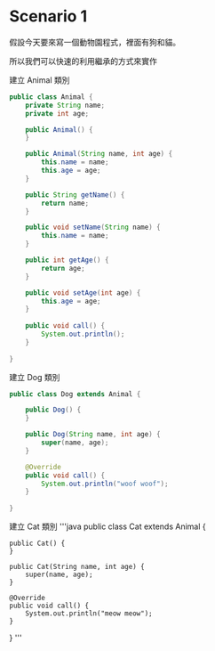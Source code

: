  # Scenario 1
 
 假設今天要來寫一個動物園程式，裡面有狗和貓。
 
 所以我們可以快速的利用繼承的方式來實作
 
 建立 Animal 類別
```java
public class Animal {
    private String name;
    private int age;

    public Animal() {
    }

    public Animal(String name, int age) {
        this.name = name;
        this.age = age;
    }

    public String getName() {
        return name;
    }

    public void setName(String name) {
        this.name = name;
    }

    public int getAge() {
        return age;
    }

    public void setAge(int age) {
        this.age = age;
    }
    
    public void call() {
        System.out.println();
    }
    
}
```

建立 Dog 類別
```java
public class Dog extends Animal {

    public Dog() {
    }

    public Dog(String name, int age) {
        super(name, age);
    }

    @Override
    public void call() {
        System.out.println("woof woof");
    }
    
}
```

建立 Cat 類別
'''java
public class Cat extends Animal {

    public Cat() {
    }

    public Cat(String name, int age) {
        super(name, age);
    }

    @Override
    public void call() {
        System.out.println("meow meow");
    }
    
}
'''
